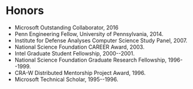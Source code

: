 Honors
======
  * Microsoft Outstanding Collaborator, 2016
  * Penn Engineering Fellow, University of Pennsylvania, 2014.
  * Institute for Defense Analyses Computer Science Study Panel, 2007.
  * National Science Foundation CAREER Award, 2003.
  * Intel Graduate Student Fellowship, 2000--2001.
  * National Science Foundation Graduate Research Fellowship, 1996--1999. 
  * CRA-W Distributed Mentorship Project Award, 1996.
  * Microsoft Technical Scholar, 1995--1996.



